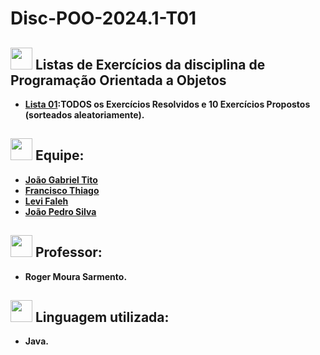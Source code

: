 # Disc-POO-2024.1-T01

## <img src="https://media.giphy.com/media/iY8CRBdQXODJSCERIr/giphy.gif" width="35"><b> Listas de Exercícios da disciplina de Programação Orientada a Objetos

- [Lista 01](https://github.com/JaoTitow/Disc-POO-2024.1-T01/tree/main/CAP-03):TODOS os Exercícios Resolvidos e 10 Exercícios Propostos (sorteados aleatoriamente). <br>


##  <img src="https://media.giphy.com/media/iY8CRBdQXODJSCERIr/giphy.gif" width="35"><b> Equipe:
- [João Gabriel Tito](https://github.com/JaoTitow)
- [Francisco Thiago](https://github.com/thhiago09)
- [Levi Faleh](https://github.com/LeviFaleh)
- [João Pedro Silva](https://github.com/joaopedrosilva23)
##  <img src="https://media.giphy.com/media/iY8CRBdQXODJSCERIr/giphy.gif" width="35"><b> Professor:
- Roger Moura Sarmento.

## <img src="https://media.giphy.com/media/iY8CRBdQXODJSCERIr/giphy.gif" width="35"><b> Linguagem utilizada:
- Java.
